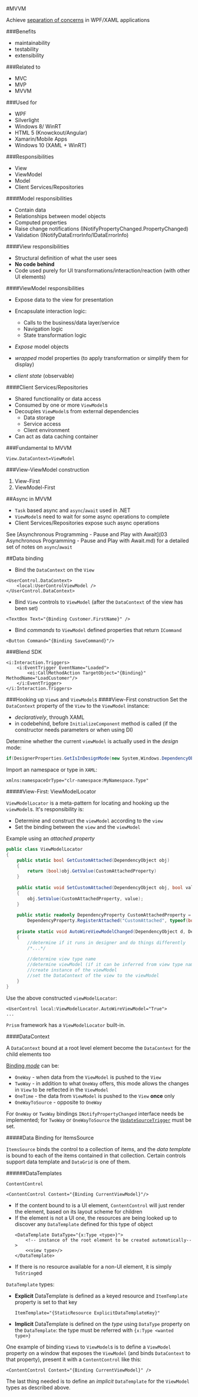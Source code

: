 #MVVM

Achieve [separation of concerns](https://en.wikipedia.org/wiki/Separation_of_concerns) in WPF/XAML applications

###Benefits

- maintainability
- testability
- extensibility

###Related to

- MVC
- MVP
- MVVM

###Used for

- WPF
- Silverlight
- Windows 8/ WinRT
- HTML 5 (Knowckout/Angular)
- Xamarin/Mobile Apps
- Windows 10 (XAML + WinRT)

###Responsibilities

- View
- ViewModel
- Model
- Client Services/Repositories

####Model responsibilities

- Contain data
- Relationships between model objects
- Computed properties
- Raise change notifications (INotifyPropertyChanged.PropertyChanged)
- Validation (INotifyDataErrorInfo/IDataErrorInfo)

####View responsibilities

- Structural definition of what the user sees
- **No code behind**
- Code used purely for UI transformations/interaction/reaction (with other UI elements)
 
####ViewModel responsibilities

- Expose data to the view for presentation
- Encapsulate interaction logic:
	* Calls to the business/data layer/service
	* Navigation logic
	* State transformation logic

- _Expose_ model objects
- _wrapped_ model properties (to apply transformation or simplify them for display)
- _client state_ (observable)

####Client Services/Repositories

- Shared functionality or data access
- Consumed by one or more `ViewModel`s
- Decouples `ViewModel`s from external dependencies
	* Data storage
	* Service access
	* Client environment
- Can act as data caching container

###Fundamental to MVVM

```XAML
View.DataContext=ViewModel
```

###View-ViewModel construction

1. View-First
2. ViewModel-First

##Async in MVVM

- `Task` based async and `async`/`await` used in .NET
- `ViewModel`s need to wait for some async operations to complete
- Client Services/Repositories expose such async operations

See [Asynchronous Programming - Pause and Play with Await](03 Asynchronous Programming - Pause and Play with Await.md) for a detailed set of notes on `async`/`await`

##Data binding

- Bind the `DataContext` on the `View`

```XAML
<UserControl.DataContext>
    <local:UserControlViewModel />
</UserControl.DataContext>
```

- Bind `View` controls to `ViewModel` (after the `DataContext` of the view has been set)

```XAML
<TextBox Text="{Binding Customer.FirstName}" />
```

- Bind _commands_ to `ViewModel` defined properties that return `ICommand`

```XAML
<Button Command="{Binding SaveCommand}"/>
```

###Blend SDK

```XAML
<i:Interaction.Triggers>
    <i:EventTrigger EventName="Loaded">
	    <ei:CallMethodAction TargetObject="{Binding}" MethodName="LoadCustomer"/>
	</i:EventTrigger>
</i:Interaction.Triggers>
```

###Hooking up `View`s and `ViewModel`s
####View-First construction
Set the `DataContext` property of the `View` to the `ViewModel` instance:

- _declaratively_, through XAML
- in codebehind, before `InitializeComponent` method is called (if the constructor needs parameters or when using DI)

Determine whether the current `viewModel` is actually used in the _design_ mode:
```csharp
if(DesignerProperties.GetIsInDesignMode(new System,Windows.DependencyObject()))
```

Import an namespace or type in `XAML`:
```XAML
xmlns:namespaceOrType="clr-namespace:MyNamespace.Type"
```
#####View-First: ViewModelLocator

`ViewModelLocator` is a meta-pattern for locating and hooking up the `viewModel`s. It's responsibility is:

- Determine and construct the `viewModel` according to the `view`
- Set the binding between the `view` and the `viewModel`

Example using an _attached property_

```csharp
public class ViewModelLocator
{
    public static bool GetCustomAttached(DependencyObject obj)
	{
	    return (bool)obj.GetValue(CustomAttachedProperty)
	}
	
	public static void SetCustomAttached(DependencyObject obj, bool value)
	{
	    obj.SetValue(CustomAttachedProperty, value);
	}
	
	public static readonly DependencyProperty CustomAttachedProperty =
	    DependencyProperty.RegisterAttached("CustomAttached", typeof(bool), typeof(ViewModelLocator), new PropertyMetadata(0, AutoWireViewModelChanged));
		
	private static void AutoWireViewModelChanged(DependencyObject d, DependencyPropertyChangedEventArgs e)
	{
	    //determine if it runs in designer and do things differently
		/*...*/
		
		//determine view type name		
		//determine viewModel (if it can be inferred from view type name)
		//create instance of the viewModel
		//set the DataContext of the view to the viewModel
	}
}
```

Use the above constructed `viewModelLocator`:

```XAML
<UserControl local:ViewModelLocator.AutoWireViewModel="True">
...
```

`Prism` framework has a `ViewModelLocator` built-in.

####DataContext

A `DataContext` bound at a root level element become the `DataContext` for the child elements too

[Binding _mode_](https://msdn.microsoft.com/en-us/library/system.windows.data.bindingmode(v=vs.110).aspx) can be:

- `OneWay` - when data from the `ViewModel` is pushed to the `View`
- `TwoWay` - in addition to what `OneWay` offers, this mode allows the changes in `View` to be reflected in the `ViewModel`
- `OneTime` - the data from `ViewModel` is pushed to the `View` **once** only
- `OneWayToSource` - opposite to `OneWay`

For `OneWay` or `TwoWay` bindings `INotifyPropertyChanged` interface needs be implemented; for `TwoWay` or `OneWayToSource` the [`UpdateSourceTrigger`](https://msdn.microsoft.com/en-us/library/system.windows.data.binding.updatesourcetrigger(v=vs.110).aspx) must be set. 

#####Data Binding for ItemsSource

`ItemsSource` binds the control to a collection of items, and the _data template_ is bound to each of the items contained in that collection. Certain controls support data template and `DataGrid` is one of them.

######DataTemplates

`ContentControl`
    
```XAML
<ContentControl Content="{Binding CurrentViewModel}"/>
```

* If the content bound to is a UI element, `ContentControl` will just render the element, based on its layout scheme for children
* If the element is not a UI one, the resources are being looked up to discover any `DataTemplate` defined for this type of object
    ```XAML
	<DataTemplate DataType="{x:Type <type>}">
	    <!-- instance of the root element to be created automatically-->
	    <<view type>/>
	</DataTemplate>
	```
* If there is no resource available for a non-UI element, it is simply `ToString`ed

`DataTemplate` types:
* **Explicit** DataTemplate is defined as a keyed resource and `ItemTemplate` property is set to that key
    ```XAML
	ItemTemplate="{StaticResource ExplicitDataTemplateKey}"
	```
 * **Implicit** DataTemplate is defined on the _type_ using  `DataType` property on the `DataTemplate`: the type must be referred with `{x:Type <wanted type>}`

One example of binding `View`s to `ViewModel`s is to define a `ViewModel` property on a window that exposes the `ViewModel` (and binds `DataContext` to that property), present it with a `ContentControl` like this:
```XAML
<ContentControl Content="{Binding CurrentViewModel}" />
```
The last thing needed is to define an _implicit_ `DataTemplate` for the `ViewModel` types as described above.
 